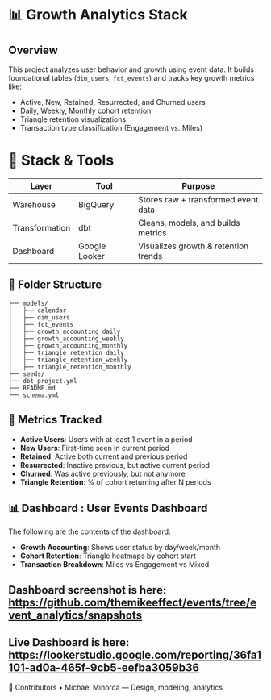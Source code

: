# 📊 Growth Analytics Stack

## Overview

This project analyzes user behavior and growth using event data. It builds foundational tables (`dim_users`, `fct_events`) and tracks key growth metrics like:

- Active, New, Retained, Resurrected, and Churned users
- Daily, Weekly, Monthly cohort retention
- Triangle retention visualizations
- Transaction type classification (Engagement vs. Miles)

# 📂 Stack & Tools

| Layer          | Tool          | Purpose                              |
| -------------- | ------------- | ------------------------------------ |
| Warehouse      | BigQuery      | Stores raw + transformed event data  |
| Transformation | dbt           | Cleans, models, and builds metrics   |
| Dashboard      | Google Looker | Visualizes growth & retention trends |

## 📁 Folder Structure

```
├── models/
│   ├── calendar
│   ├── dim_users
│   ├── fct_events
│   ├── growth_accounting_daily
│   ├── growth_accounting_weekly
│   ├── growth_accounting_monthly
│   ├── triangle_retention_daily
│   ├── triangle_retention_weekly
│   ├── triangle_retention_monthly
├── seeds/
├── dbt_project.yml
├── README.md
└── schema.yml
```

## 🧪 Metrics Tracked

- **Active Users**: Users with at least 1 event in a period
- **New Users**: First-time seen in current period
- **Retained**: Active both current and previous period
- **Resurrected**: Inactive previous, but active current period
- **Churned**: Was active previously, but not anymore
- **Triangle Retention**: % of cohort returning after N periods

## 📊 Dashboard : User Events Dashboard
The following are the contents of the dashboard:
- **Growth Accounting**: Shows user status by day/week/month
- **Cohort Retention**: Triangle heatmaps by cohort start
- **Transaction Breakdown**: Miles vs Engagement vs Mixed

## Dashboard screenshot is here: https://github.com/themikeeffect/events/tree/event_analytics/snapshots
## Live Dashboard is here: https://lookerstudio.google.com/reporting/36fa1101-ad0a-465f-9cb5-eefba3059b36

📣 Contributors
	•	Michael Minorca — Design, modeling, analytics 

